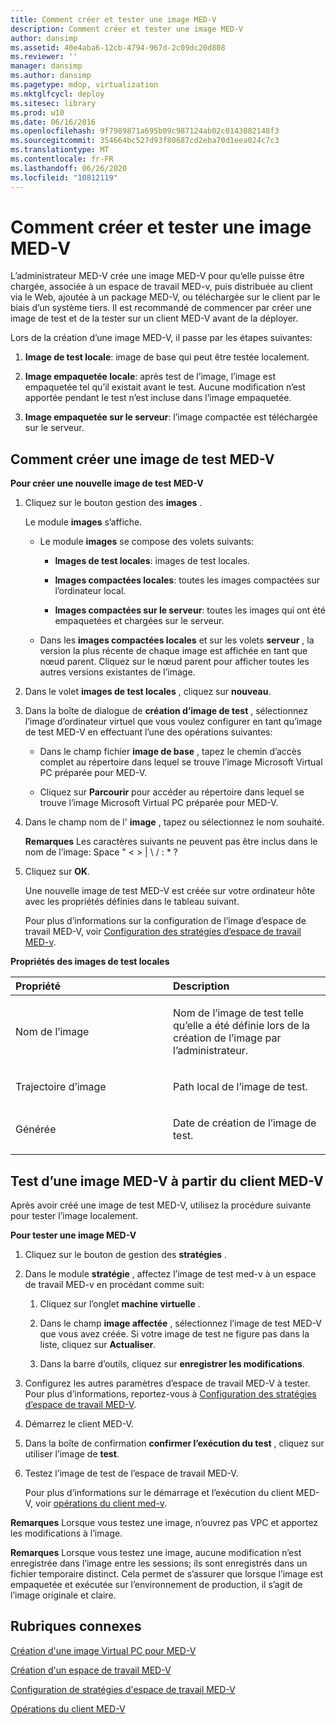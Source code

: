 ```yaml
---
title: Comment créer et tester une image MED-V
description: Comment créer et tester une image MED-V
author: dansimp
ms.assetid: 40e4aba6-12cb-4794-967d-2c09dc20d808
ms.reviewer: ''
manager: dansimp
ms.author: dansimp
ms.pagetype: mdop, virtualization
ms.mktglfcycl: deploy
ms.sitesec: library
ms.prod: w10
ms.date: 06/16/2016
ms.openlocfilehash: 9f7989871a695b09c987124ab02c0143082148f3
ms.sourcegitcommit: 354664bc527d93f80687cd2eba70d1eea024c7c3
ms.translationtype: MT
ms.contentlocale: fr-FR
ms.lasthandoff: 06/26/2020
ms.locfileid: "10812119"
---
```

# Comment créer et tester une image MED-V


L’administrateur MED-V crée une image MED-V pour qu’elle puisse être chargée, associée à un espace de travail MED-v, puis distribuée au client via le Web, ajoutée à un package MED-V, ou téléchargée sur le client par le biais d’un système tiers. Il est recommandé de commencer par créer une image de test et de la tester sur un client MED-V avant de la déployer.

Lors de la création d’une image MED-V, il passe par les étapes suivantes:

1.  **Image de test locale**: image de base qui peut être testée localement.

2.  **Image empaquetée locale**: après test de l’image, l’image est empaquetée tel qu’il existait avant le test. Aucune modification n’est apportée pendant le test n’est incluse dans l’image empaquetée.

3.  **Image empaquetée sur le serveur**: l’image compactée est téléchargée sur le serveur.

## Comment créer une image de test MED-V


**Pour créer une nouvelle image de test MED-V**

1.  Cliquez sur le bouton gestion des **images** .

    Le module **images** s’affiche.

    -   Le module **images** se compose des volets suivants:

        -   **Images de test locales**: images de test locales.

        -   **Images compactées locales**: toutes les images compactées sur l’ordinateur local.

        -   **Images compactées sur le serveur**: toutes les images qui ont été empaquetées et chargées sur le serveur.

    -   Dans les **images compactées locales** et sur les volets **serveur** , la version la plus récente de chaque image est affichée en tant que nœud parent. Cliquez sur le nœud parent pour afficher toutes les autres versions existantes de l’image.

2.  Dans le volet **images de test locales** , cliquez sur **nouveau**.

3.  Dans la boîte de dialogue de **création d’image de test** , sélectionnez l’image d’ordinateur virtuel que vous voulez configurer en tant qu’image de test MED-V en effectuant l’une des opérations suivantes:

    -   Dans le champ fichier **image de base** , tapez le chemin d’accès complet au répertoire dans lequel se trouve l’image Microsoft Virtual PC préparée pour MED-V.

    -   Cliquez sur **Parcourir** pour accéder au répertoire dans lequel se trouve l’image Microsoft Virtual PC préparée pour MED-V.

4.  Dans le champ nom de l' **image** , tapez ou sélectionnez le nom souhaité.

    **Remarques**  Les caractères suivants ne peuvent pas être inclus dans le nom de l’image: Space " &lt; &gt; | \\ / : \* ?

     

5.  Cliquez sur **OK**.

    Une nouvelle image de test MED-V est créée sur votre ordinateur hôte avec les propriétés définies dans le tableau suivant.

    Pour plus d’informations sur la configuration de l’image d’espace de travail MED-V, voir [Configuration des stratégies d’espace de travail MED-v](configuring-med-v-workspace-policies.md).

**Propriétés des images de test locales**

<table>
<colgroup>
<col width="50%" />
<col width="50%" />
</colgroup>
<thead>
<tr class="header">
<th align="left">Propriété</th>
<th align="left">Description</th>
</tr>
</thead>
<tbody>
<tr class="odd">
<td align="left"><p>Nom de l’image</p></td>
<td align="left"><p>Nom de l’image de test telle qu’elle a été définie lors de la création de l’image par l’administrateur.</p></td>
</tr>
<tr class="even">
<td align="left"><p>Trajectoire d’image</p></td>
<td align="left"><p>Path local de l’image de test.</p></td>
</tr>
<tr class="odd">
<td align="left"><p>Générée</p></td>
<td align="left"><p>Date de création de l’image de test.</p></td>
</tr>
</tbody>
</table>

 

## Test d’une image MED-V à partir du client MED-V


Après avoir créé une image de test MED-V, utilisez la procédure suivante pour tester l’image localement.

**Pour tester une image MED-V**

1.  Cliquez sur le bouton de gestion des **stratégies** .

2.  Dans le module **stratégie** , affectez l’image de test med-v à un espace de travail MED-v en procédant comme suit:

    1.  Cliquez sur l’onglet **machine virtuelle** .

    2.  Dans le champ **image affectée** , sélectionnez l’image de test MED-V que vous avez créée. Si votre image de test ne figure pas dans la liste, cliquez sur **Actualiser**.

    3.  Dans la barre d’outils, cliquez sur **enregistrer les modifications**.

3.  Configurez les autres paramètres d’espace de travail MED-V à tester. Pour plus d’informations, reportez-vous à [Configuration des stratégies d’espace de travail MED-V](configuring-med-v-workspace-policies.md).

4.  Démarrez le client MED-V.

5.  Dans la boîte de confirmation **confirmer l’exécution du test** , cliquez sur utiliser l’image de **test**.

6.  Testez l’image de test de l’espace de travail MED-V.

    Pour plus d’informations sur le démarrage et l’exécution du client MED-V, voir [opérations du client med-v](med-v-client-operations.md).

**Remarques**  Lorsque vous testez une image, n’ouvrez pas VPC et apportez les modifications à l’image.

 

**Remarques**  Lorsque vous testez une image, aucune modification n’est enregistrée dans l’image entre les sessions; ils sont enregistrés dans un fichier temporaire distinct. Cela permet de s’assurer que lorsque l’image est empaquetée et exécutée sur l’environnement de production, il s’agit de l’image originale et claire.

 

## Rubriques connexes


[Création d'une image Virtual PC pour MED-V](creating-a-virtual-pc-image-for-med-v.md)

[Création d'un espace de travail MED-V](creating-a-med-v-workspacemedv-10-sp1.md)

[Configuration de stratégies d'espace de travail MED-V](configuring-med-v-workspace-policies.md)

[Opérations du client MED-V](med-v-client-operations.md)

 

 





